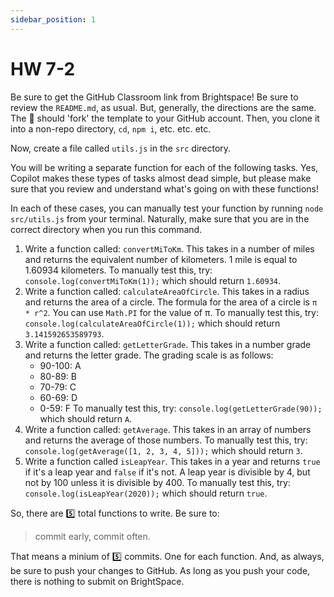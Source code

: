 ```yaml
---
sidebar_position: 1
---
```


# HW 7-2

Be sure to get the GitHub Classroom link from Brightspace! Be sure to review the `README.md`, as usual. But, generally, the directions are the same. The 🔗 should 'fork' the template to your GitHub account. Then, you clone it into a non-repo directory, `cd`, `npm i`, etc. etc. etc.

Now, create a file called `utils.js` in the `src` directory.

You will be writing a separate function for each of the following tasks. Yes, Copilot makes these types of tasks almost dead simple, but please make sure that you review and understand what's going on with these functions!

In each of these cases, you can manually test your function by running `node src/utils.js` from your terminal. Naturally, make sure that you are in the correct directory when you run this command.

1. Write a function called: `convertMiToKm`. This takes in a number of miles and returns the equivalent number of kilometers. 1 mile is equal to 1.60934 kilometers. To manually test this, try: `console.log(convertMiToKm(1));` which should return `1.60934`.
1. Write a function called: `calculateAreaOfCircle`. This takes in a radius and returns the area of a circle. The formula for the area of a circle is `π * r^2`. You can use `Math.PI` for the value of π. To manually test this, try: `console.log(calculateAreaOfCircle(1));` which should return `3.141592653589793`.
1. Write a function called: `getLetterGrade`. This takes in a number grade and returns the letter grade. The grading scale is as follows:
   - 90-100: A
   - 80-89: B
   - 70-79: C
   - 60-69: D
   - 0-59: F
     To manually test this, try: `console.log(getLetterGrade(90));` which should return `A`.
1. Write a function called: `getAverage`. This takes in an array of numbers and returns the average of those numbers. To manually test this, try: `console.log(getAverage([1, 2, 3, 4, 5]));` which should return `3`.
1. Write a function called `isLeapYear`. This takes in a year and returns `true` if it's a leap year and `false` if it's not. A leap year is divisible by 4, but not by 100 unless it is divisible by 400. To manually test this, try: `console.log(isLeapYear(2020));` which should return `true`.

So, there are 5️⃣ total functions to write. Be sure to:

> commit early, commit often.

That means a minium of 5️⃣ commits. One for each function. And, as always, be sure to push your changes to GitHub. As long as you push your code, there is nothing to submit on BrightSpace.

